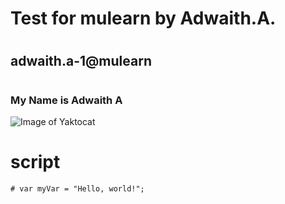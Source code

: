 # <h1> Test for mulearn by Adwaith.A.
<!--
  <<< Author notes: Course header >>>
  Include a 1280×640 image, course title in sentence case, and a concise description in emphasis.
  In your repository settings: enable template repository, add your 1280×640 social image, auto delete head branches.
  Add your open source license, GitHub uses MIT license.
-->




# <h2> adwaith.a-1@mulearn
# <h3> My Name is Adwaith A
![Image of Yaktocat](https://octodex.github.com/images/yaktocat.png)

# script

```
# var myVar = "Hello, world!";

